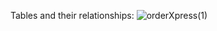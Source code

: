 Tables and their relationships:
![orderXpress(1)](https://github.com/copchenka/orderXpress/assets/22070446/4c659550-f39f-4925-b107-e09fb5e4f795)

